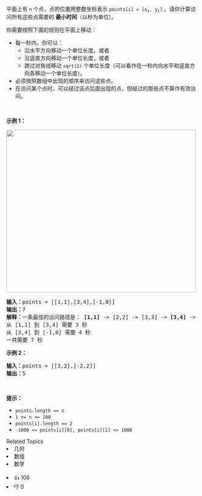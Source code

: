 <p>平面上有&nbsp;<code>n</code>&nbsp;个点，点的位置用整数坐标表示 <code>points[i] = [x<sub>i</sub>, y<sub>i</sub>]</code> 。请你计算访问所有这些点需要的 <strong>最小时间</strong>（以秒为单位）。</p>

<p>你需要按照下面的规则在平面上移动：</p>

<ul> 
 <li>每一秒内，你可以： 
  <ul> 
   <li>沿水平方向移动一个单位长度，或者</li> 
   <li>沿竖直方向移动一个单位长度，或者</li> 
   <li>跨过对角线移动 <code>sqrt(2)</code> 个单位长度（可以看作在一秒内向水平和竖直方向各移动一个单位长度）。</li> 
  </ul> </li> 
 <li>必须按照数组中出现的顺序来访问这些点。</li> 
 <li>在访问某个点时，可以经过该点后面出现的点，但经过的那些点不算作有效访问。</li> 
</ul>

<p>&nbsp;</p>

<p><strong>示例 1：</strong></p>

<p><img alt="" src="https://assets.leetcode-cn.com/aliyun-lc-upload/uploads/2019/11/24/1626_example_1.png" style="height: 428px; width: 500px;" /></p>

<pre>
<strong>输入：</strong>points = [[1,1],[3,4],[-1,0]]
<strong>输出：</strong>7
<strong>解释：</strong>一条最佳的访问路径是： <strong>[1,1]</strong> -&gt; [2,2] -&gt; [3,3] -&gt; <strong>[3,4] </strong>-&gt; [2,3] -&gt; [1,2] -&gt; [0,1] -&gt; <strong>[-1,0]</strong>   
从 [1,1] 到 [3,4] 需要 3 秒 
从 [3,4] 到 [-1,0] 需要 4 秒
一共需要 7 秒</pre>

<p><strong>示例 2：</strong></p>

<pre>
<strong>输入：</strong>points = [[3,2],[-2,2]]
<strong>输出：</strong>5
</pre>

<p>&nbsp;</p>

<p><strong>提示：</strong></p>

<ul> 
 <li><code>points.length == n</code></li> 
 <li><code>1 &lt;= n&nbsp;&lt;= 100</code></li> 
 <li><code>points[i].length == 2</code></li> 
 <li><code>-1000&nbsp;&lt;= points[i][0], points[i][1]&nbsp;&lt;= 1000</code></li> 
</ul>

<div><div>Related Topics</div><div><li>几何</li><li>数组</li><li>数学</li></div></div><br><div><li>👍 108</li><li>👎 0</li></div>